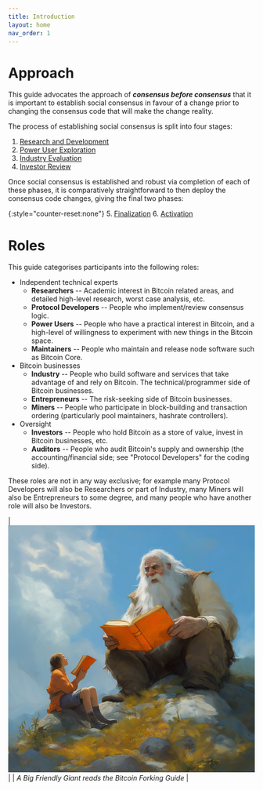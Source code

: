 ```yaml
---
title: Introduction
layout: home
nav_order: 1
---
```


# Approach

This guide advocates the approach of ***consensus before consensus***
that it is important to establish social consensus in favour of a change
prior to changing the consensus code that will make the change reality.

The process of establishing social consensus is split into four stages:

 1. [Research and Development](research)
 2. [Power User Exploration](power)
 3. [Industry Evaluation](industry)
 4. [Investor Review](investor)

Once social consensus is established and robust via completion of each
of these phases, it is comparatively straightforward to then deploy the
consensus code changes, giving the final two phases:

{:style="counter-reset:none"}
 5. [Finalization](finalization)
 6. [Activation](activation)

# Roles

This guide categorises participants into the following roles:

 * Independent technical experts
   * **Researchers** -- Academic interest in Bitcoin related areas, and detailed
     high-level research, worst case analysis, etc.
   * **Protocol Developers** -- People who implement/review consensus logic.
   * **Power Users** -- People who have a practical interest in Bitcoin,
     and a high-level of willingness to experiment with new things in the Bitcoin
     space.
   * **Maintainers** -- People who maintain and release node software
     such as Bitcoin Core.
 * Bitcoin businesses
   * **Industry** -- People who build software and services that take advantage
     of and rely on Bitcoin. The technical/programmer side of Bitcoin businesses.
   * **Entrepreneurs** -- The risk-seeking side of Bitcoin businesses.
   * **Miners** -- People who participate in block-building and transaction
     ordering (particularly pool maintainers, hashrate controllers).
 * Oversight
   * **Investors** -- People who hold Bitcoin as a store of value, invest in Bitcoin
     businesses, etc.
   * **Auditors** -- People who audit Bitcoin's supply and ownership (the
     accounting/financial side; see "Protocol Developers" for the coding
     side).

These roles are not in any way exclusive; for example many Protocol
Developers will also be Researchers or part of Industry, many Miners
will also be Entrepreneurs to some degree, and many people who have
another role will also be Investors.

| ![bfg discussings the bfg](img/bfg.jpg) |
| *A Big Friendly Giant reads the Bitcoin Forking Guide* |
